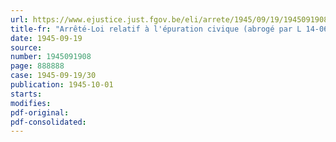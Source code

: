 ```yaml
---
url: https://www.ejustice.just.fgov.be/eli/arrete/1945/09/19/1945091908/justel
title-fr: "Arrêté-Loi relatif à l'épuration civique (abrogé par L 14-06-1948, art. 14)"
date: 1945-09-19
source:
number: 1945091908
page: 888888
case: 1945-09-19/30
publication: 1945-10-01
starts:
modifies:
pdf-original:
pdf-consolidated:
---
```


